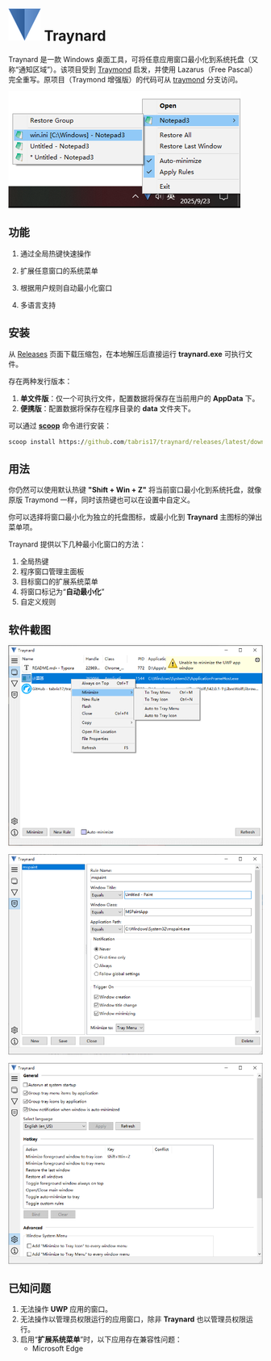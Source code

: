 # ![Traynard](../assets/logo.png) Traynard

Traynard 是一款 Windows 桌面工具，可将任意应用窗口最小化到系统托盘（又称“通知区域”）。该项目受到 [Traymond](https://github.com/fcFn/traymond) 启发，并使用 Lazarus（Free Pascal）完全重写。原项目（Traymond 增强版）的代码可从 [traymond](https://github.com/tabris17/traynard/tree/traymond) 分支访问。

![Popup Menu](screenshot-popup-menu.png)

## 功能

1. 通过全局热键快速操作

2. 扩展任意窗口的系统菜单

3. 根据用户规则自动最小化窗口

4. 多语言支持


## 安装

从 [Releases](https://github.com/tabris17/traynard/releases/latest) 页面下载压缩包，在本地解压后直接运行 **traynard.exe** 可执行文件。

存在两种发行版本：

1. **单文件版**：仅一个可执行文件，配置数据将保存在当前用户的 **AppData** 下。
2. **便携版**：配置数据将保存在程序目录的 **data** 文件夹下。

可以通过 [**scoop**](https://scoop.sh/) 命令进行安装：

```cmd
scoop install https://github.com/tabris17/traynard/releases/latest/download/traynard.json
```

## 用法

你仍然可以使用默认热键 **"Shift + Win + Z"** 将当前窗口最小化到系统托盘，就像原版 Traymond 一样，同时该热键也可以在设置中自定义。

你可以选择将窗口最小化为独立的托盘图标，或最小化到 **Traynard** 主图标的弹出菜单项。

Traynard 提供以下几种最小化窗口的方法：

1. 全局热键
2. 程序窗口管理主面板
3. 目标窗口的扩展系统菜单
4. 将窗口标记为“**自动最小化**”
5. 自定义规则

## 软件截图

![Main](screenshot-main.png)

![Rules](screenshot-rules.png)

![Options](screenshot-options.png)

## 已知问题

1. 无法操作 **UWP** 应用的窗口。
2. 无法操作以管理员权限运行的应用窗口，除非 **Traynard** 也以管理员权限运行。
3. 启用“**扩展系统菜单**”时，以下应用存在兼容性问题：
   - Microsoft Edge

